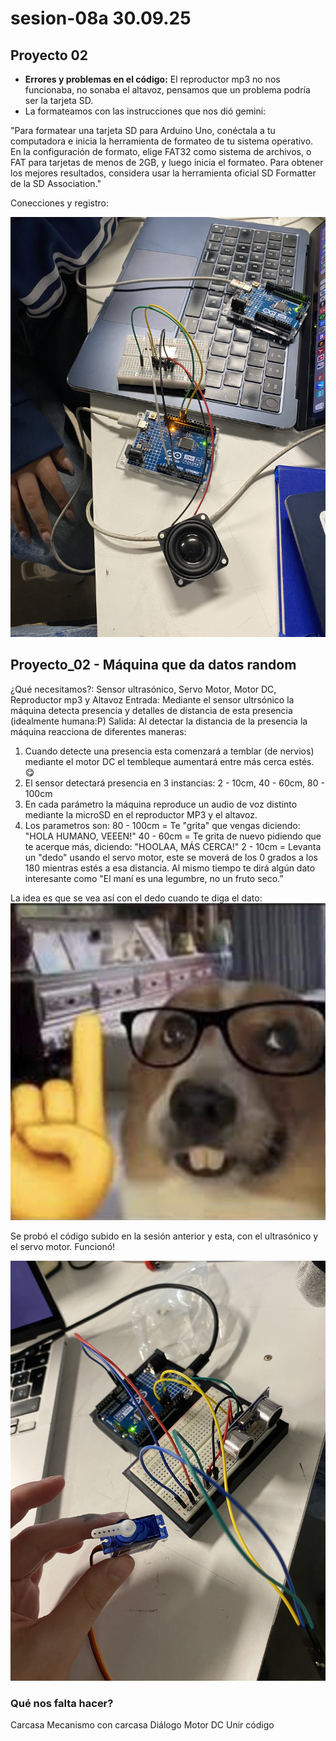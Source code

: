 # sesion-08a 30.09.25

## Proyecto 02
+ **Errores y problemas en el código:** El reproductor mp3 no nos funcionaba, no sonaba el altavoz, pensamos que un problema podría ser la tarjeta SD.
+ La formateamos con las instrucciones que nos dió gemini:

"Para formatear una tarjeta SD para Arduino Uno, conéctala a tu computadora e inicia la herramienta de formateo de tu sistema operativo. En la configuración de formato, elige FAT32 como sistema de archivos, o FAT para tarjetas de menos de 2GB, y luego inicia el formateo. Para obtener los mejores resultados, considera usar la herramienta oficial SD Formatter de la SD Association."

Conecciones y registro:

![conecciones](./imagenes/IMG_2008.jpg)

## Proyecto_02 - Máquina que da datos random
¿Qué necesitamos?: Sensor ultrasónico, Servo Motor, Motor DC, Reproductor mp3 y Altavoz
Entrada: Mediante el sensor ultrsónico la máquina detecta presencia y detalles de distancia de esta presencia (idealmente humana:P)
Salida: Al detectar la distancia de la presencia la máquina reacciona de diferentes maneras:
1. Cuando detecte una presencia esta comenzará a temblar (de nervios) mediante el motor DC el tembleque aumentará entre más cerca estés. 😋
2. El sensor detectará presencia en 3 instancias: 2 - 10cm, 40 - 60cm, 80 - 100cm
3. En cada parámetro la máquina reproduce un audio de voz distinto mediante la microSD en el reproductor MP3 y el altavoz.
4. Los parametros son:
80 - 100cm = Te "grita" que vengas diciendo: "HOLA HUMANO, VEEEN!"
40 - 60cm = Te grita de nuevo pidiendo que te acerque más, diciendo: "HOOLAA, MÁS CERCA!"
2 - 10cm = Levanta un "dedo" usando el servo motor, este se moverá de los 0 grados a los 180 mientras estés a esa distancia. Al mismo tiempo te dirá algún dato interesante como "El maní es una legumbre, no un fruto seco.”

La idea es que se vea así con el dedo cuando te diga el dato:
![deHecho](./imagenes/deHecho.jpg)

Se probó el código subido en la sesión anterior y esta, con el ultrasónico y el servo motor.
Funcionó!

![conecciones](./imagenes/IMG_2007.jpg)

### Qué nos falta hacer?
Carcasa
Mecanismo con carcasa
Diálogo
Motor DC
Unir código
